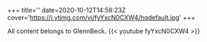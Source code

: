 +++
title=''
date=2020-10-12T14:58:23Z
cover='https://i.ytimg.com/vi/fyYxcN0CXW4/hqdefault.jpg'
+++

All content belongs to GlennBeck.
{{< youtube fyYxcN0CXW4 >}}

